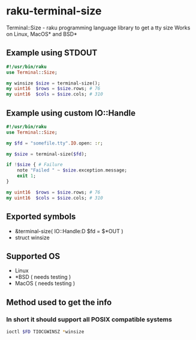 # raku-terminal-size
Terminal::Size - raku programming language library to get a tty size
Works on Linux, MacOS* and BSD*
## Example using STDOUT
```raku
#!/usr/bin/raku
use Terminal::Size;

my winsize $size = terminal-size();
my uint16  $rows = $size.rows; # 76
my uint16  $cols = $size.cols; # 310
```

## Example using custom IO::Handle
```raku
#!/usr/bin/raku
use Terminal::Size;

my $fd = "somefile.tty".IO.open: :r;

my $size = terminal-size($fd);

if !$size { # Failure
    note "Failed " ~ $size.exception.message;
    exit 1;
}

my uint16  $rows = $size.rows; # 76
my uint16  $cols = $size.cols; # 310
```

## Exported symbols
- &terminal-size( IO::Handle:D $fd = $*OUT )
- struct winsize

## Supported OS
- Linux
- *BSD  ( needs testing )
- MacOS ( needs testing )

## Method used to get the info
### In short it should support all POSIX compatible systems
```bash
ioctl $FD TIOCGWINSZ *winsize
```
